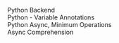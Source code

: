 Python Backend  
Python - Variable Annotations  
Python Async, Minimum Operations  
Async Comprehension  
